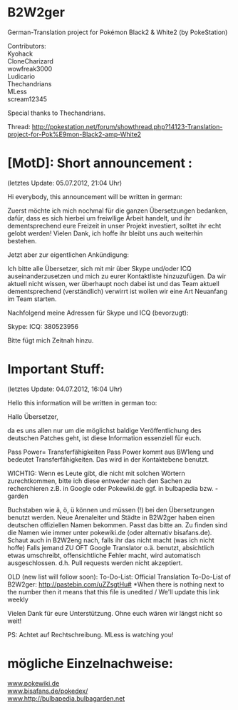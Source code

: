 B2W2ger
=======

German-Translation project for Pokémon Black2 & White2 (by PokeStation)


Contributors:   
Kyohack     
CloneCharizard      
wowfreak3000      
Ludicario     
Thechandrians     
MLess     
scream12345   

Special thanks to Thechandrians.

Thread: http://pokestation.net/forum/showthread.php?14123-Translation-project-for-Pok%E9mon-Black2-amp-White2

[MotD]: Short announcement :
====

(letztes Update: 05.07.2012, 21:04 Uhr)

Hi everybody, this announcement will be written in german:

Zuerst möchte ich mich nochmal für die ganzen Übersetzungen bedanken, dafür, dass es sich hierbei um freiwllige Arbeit handelt, und ihr dementsprechend eure Freizeit
in unser Projekt investiert, solltet ihr echt gelobt werden! Vielen Dank, ich hoffe ihr bleibt uns auch weiterhin bestehen.

Jetzt aber zur eigentlichen Ankündigung:

Ich bitte alle Übersetzer, sich mit mir über Skype und/oder ICQ auseinanderzusetzen und mich zu eurer Kontaktliste hinzuzufügen.
Da wir aktuell nicht wissen, wer überhaupt noch dabei ist und das Team aktuell dementsprechend (verständlich) verwirrt ist wollen wir eine Art Neuanfang im Team starten.

Nachfolgend meine Adressen für Skype und ICQ (bevorzugt):

Skype:
ICQ: 380523956

Bitte fügt mich Zeitnah hinzu.

Important Stuff:
==============================

(letztes Update: 04.07.2012, 16:04 Uhr)

Hello this information will be written in german too:

Hallo Übersetzer,

da es uns allen nur um die möglichst baldige Veröffentlichung des deutschen Patches geht,
ist diese Information essenziell für euch.

Pass Power= Transferfähigkeiten
Pass Power kommt aus BW1eng und bedeutet Transferfähigkeiten. Das wird in der Kontaktebene benutzt. 

WICHTIG:
Wenn es Leute gibt, die nicht mit solchen Wörtern zurechtkommen, bitte ich diese entweder nach den Sachen zu recherchieren
z.B. in Google oder Pokewiki.de ggf. in bulbapedia bzw. -garden

Buchstaben wie ä, ö, ü können und müssen (!) bei den Übersetzungen benutzt werden.
Neue Arenaleiter und Städte in B2W2ger haben einen deutschen offiziellen Namen bekommen. Passt das bitte an. Zu finden sind die Namen
wie immer unter pokewiki.de (oder alternativ bisafans.de).
Schaut auch in B2W2eng nach, falls ihr das nicht macht (was ich nicht hoffe)
Falls jemand ZU OFT Google Translator o.ä. benutzt, absichtlich etwas umschreibt, offensichtliche Fehler macht, wird
automatisch ausgeschlossen. d.h. Pull requests werden nicht akzeptiert.

OLD (new list will follow soon): To-Do-List: Official Translation To-Do-List of B2W2ger: http://pastebin.com/uZZsgtHu# *When there is nothing next to the number then it means that this file is unedited / We'll update this link weekly


Vielen Dank für eure Unterstützung. Ohne euch wären wir längst nicht so weit!

PS: Achtet auf Rechtschreibung. MLess is watching you!

mögliche Einzelnachweise:
====

www.pokewiki.de     
www.bisafans.de/pokedex/      
www.http://bulbapedia.bulbagarden.net     